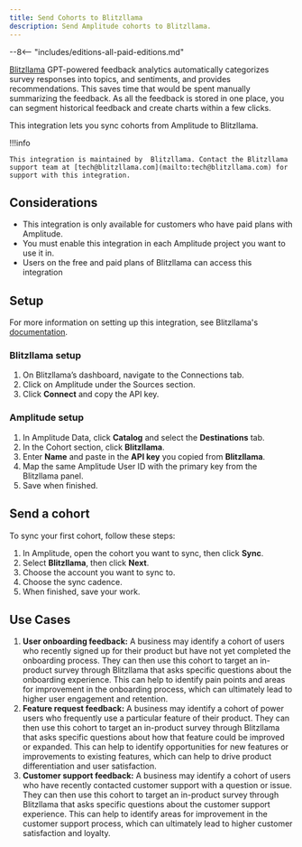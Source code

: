 ```yaml
---
title: Send Cohorts to Blitzllama
description: Send Amplitude cohorts to Blitzllama.
---
```


--8<-- "includes/editions-all-paid-editions.md"

[Blitzllama](https://www.linkedin.com/company/blitzllama/) GPT-powered feedback analytics automatically categorizes survey responses into topics, and sentiments, and provides recommendations. This saves time that would be spent manually summarizing the feedback. As all the feedback is stored in one place, you can segment historical feedback and create charts within a few clicks.

This integration lets you sync cohorts from Amplitude to Blitzllama.

!!!info

    This integration is maintained by  Blitzllama. Contact the Blitzllama support team at [tech@blitzllama.com](mailto:tech@blitzllama.com) for support with this integration.
    
## Considerations

- This integration is only available for customers who have paid plans with Amplitude.
- You must enable this integration in each Amplitude project you want to use it in.
- Users on the free and paid plans of Blitzllama can access this integration

## Setup

For more information on setting up this integration, see Blitzllama's [documentation](https://documentation.blitzllama.com/connections-sources/amplitude).

### Blitzllama setup

1. On Blitzllama’s dashboard, navigate to the Connections tab.
2. Click on Amplitude under the Sources section.
3. Click **Connect** and copy the API key.

### Amplitude setup

1. In Amplitude Data, click **Catalog** and select the **Destinations** tab.
2. In the Cohort section, click **Blitzllama**.
3. Enter **Name** and paste in the **API key** you copied from **Blitzllama**.
4. Map the same Amplitude User ID with the primary key from the Blitzllama panel.
5. Save when finished.

## Send a cohort

To sync your first cohort, follow these steps:

1. In Amplitude, open the cohort you want to sync, then click **Sync**.
2. Select **Blitzllama**, then click **Next**.
3. Choose the account you want to sync to.
4. Choose the sync cadence.
5. When finished, save your work.

## Use Cases

1. **User onboarding feedback:** A business may identify a cohort of users who recently signed up for their product but have not yet completed the onboarding process. They can then use this cohort to target an in-product survey through Blitzllama that asks specific questions about the onboarding experience. This can help to identify pain points and areas for improvement in the onboarding process, which can ultimately lead to higher user engagement and retention.
2. **Feature request feedback:** A business may identify a cohort of power users who frequently use a particular feature of their product. They can then use this cohort to target an in-product survey through Blitzllama that asks specific questions about how that feature could be improved or expanded. This can help to identify opportunities for new features or improvements to existing features, which can help to drive product differentiation and user satisfaction.
3. **Customer support feedback:** A business may identify a cohort of users who have recently contacted customer support with a question or issue. They can then use this cohort to target an in-product survey through Blitzllama that asks specific questions about the customer support experience. This can help to identify areas for improvement in the customer support process, which can ultimately lead to higher customer satisfaction and loyalty.
